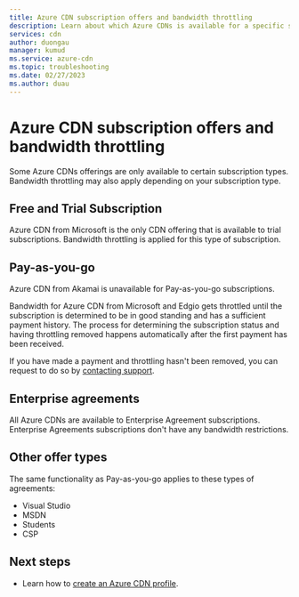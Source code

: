```yaml
---
title: Azure CDN subscription offers and bandwidth throttling
description: Learn about which Azure CDNs is available for a specific subscription type.
services: cdn
author: duongau
manager: kumud
ms.service: azure-cdn
ms.topic: troubleshooting
ms.date: 02/27/2023
ms.author: duau
---
```


# Azure CDN subscription offers and bandwidth throttling

Some Azure CDNs offerings are only available to certain subscription types. Bandwidth throttling may also apply depending on your subscription type.

## Free and Trial Subscription

Azure CDN from Microsoft is the only CDN offering that is available to trial subscriptions. Bandwidth throttling is applied for this type of subscription.  
 
## Pay-as-you-go

Azure CDN from Akamai is unavailable for Pay-as-you-go subscriptions.   
 
Bandwidth for Azure CDN from Microsoft and Edgio gets throttled until the subscription is determined to be in good standing and has a sufficient payment history. The process for determining the subscription status and having throttling removed happens automatically after the first payment has been received.   
 
If you have made a payment and throttling hasn't been removed, you can request to do so by [contacting support](https://portal.azure.com/?#blade/Microsoft_Azure_Support/HelpAndSupportBlade). 
  
## Enterprise agreements

All Azure CDNs are available to Enterprise Agreement subscriptions. Enterprise Agreements subscriptions don't have any bandwidth restrictions.  
 
## Other offer types
 
The same functionality as Pay-as-you-go applies to these types of agreements:

* Visual Studio 
* MSDN
* Students
* CSP

## Next steps

* Learn how to [create an Azure CDN profile](cdn-create-new-endpoint.md).
